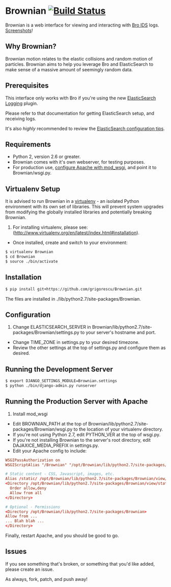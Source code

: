 Brownian [![Build Status](https://secure.travis-ci.org/grigorescu/Brownian.png)](http://travis-ci.org/grigorescu/Brownian)
================================

Brownian is a web interface for viewing and interacting with [Bro IDS](http://bro-ids.org/) logs. [Screenshots](http://imgur.com/a/vfhCf)!

Why Brownian?
-------------

Brownian motion relates to the elastic collisions and random motion of particles. Brownian aims to help you leverage Bro and ElasticSearch to make sense of a massive amount of seemingly random data.

Prerequisites
-------------

This interface only works with Bro if you're using the new [ElasticSearch Logging](http://git.bro-ids.org/bro.git/blob/refs/heads/topic/seth/elasticsearch:/doc/logging-elasticsearch.rst) plugin.

Please refer to that documentation for getting ElasticSearch setup, and receiving logs.

It's also *highly* recommended to review the [ElasticSearch configuration tips](https://github.com/grigorescu/Brownian/wiki/ElasticSearch-Configuration).

Requirements
------------

* Python 2, version 2.6 or greater.
* Brownian comes with it's own webserver, for testing purposes.
* For production use, [configure Apache with mod_wsgi](https://docs.djangoproject.com/en/1.4/howto/deployment/wsgi/modwsgi/), and point it to Brownian/wsgi.py.

Virtualenv Setup
----------------

It is advised to run Brownian in a [virtualenv](http://www.virtualenv.org/en/latest/index.html) - an isolated Python environment with its own set of libraries.
This will prevent system upgrades from modifying the globally installed libraries and potentially breaking Brownian.

1. For installing virtualenv, please see: (http://www.virtualenv.org/en/latest/index.html#installation).
+ Once installed, create and switch to your environment:

```bash
$ virtualenv Brownian
$ cd Brownian
$ source ./bin/activate
```

Installation
------------

```bash
$ pip install git+https://github.com/grigorescu/Brownian.git
```

The files are installed in ./lib/python2.7/site-packages/Brownian.

Configuration
-------------

1. Change ELASTICSEARCH_SERVER in Brownian/lib/python2.7/site-packages/Brownian/settings.py to your server's hostname and port.
+ Change TIME_ZONE in settings.py to your desired timezone.
+ Review the other settings at the top of settings.py and configure them as desired.

Running the Development Server
------------------------------
```bash
$ export DJANGO_SETTINGS_MODULE=Brownian.settings
$ python ./bin/django-admin.py runserver
```

Running the Production Server with Apache
-----------------------------------------
1. Install mod_wsgi
+ Edit BROWNIAN_PATH at the top of Brownian/lib/python2.7/site-packages/Brownian/wsgi.py to the location of your virtualenv directory.
+ If you're not using Python 2.7, edit PYTHON_VER at the top of wsgi.py.
+ If you're not installing Brownian to the server's root directory, edit DAJAXICE_MEDIA_PREFIX in settings.py.
+ Edit your Apache config to include:

```conf
WSGIPassAuthorization on
WSGIScriptAlias "/Brownian" "/opt/Brownian/lib/python2.7/site-packages/Brownian/wsgi.py"

# Static content - CSS, Javascript, images, etc.
Alias /static/ /opt/Brownian/lib/python2.7/site-packages/Brownian/view/static/
<Directory /opt/Brownian/lib/python2.7/site-packages/Brownian/view/static>
  Order allow,deny
  Allow from all
</Directory>

# Optional - Permissions
<Directory /opt/Brownian/lib/python2.7/site-packages/Brownian>
Allow from ...
... Blah blah ...
</Directory>
```

Finally, restart Apache, and you should be good to go.

Issues
------

If you see something that's broken, or something that you'd like added, please create an issue.

As always, fork, patch, and push away!

